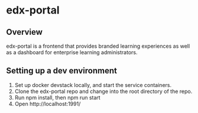 # edx-portal

## Overview
edx-portal is a frontend that provides branded learning experiences as well as a dashboard for enterprise learning administrators.

## Setting up a dev environment

1. Set up docker devstack locally, and start the service containers.
2. Clone the edx-portal repo and change into the root directory of the repo.
3. Run npm install, then npm run start
4. Open http://localhost:1991/
